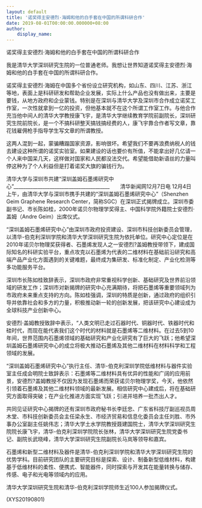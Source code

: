 ```yaml
---
layout: default
title: '诺奖得主安德烈·海姆和他的白手套在中国的所谓科研合作'
date: 2019-08-01T00:00:00.000000+08:00
author:
    display_name: 
---
```


诺奖得主安德烈·海姆和他的白手套在中国的所谓科研合作

我是清华大学深圳研究生院的一位普通老师。我想让世界知道诺奖得主安德烈·海姆和他的白手套在中国的所谓科研合作。

诺奖得主安德烈·海姆在中国多个省份设立研究机构，如山东、四川、江苏、浙江等地，表面上是科研研发和帮助企业发展，实际上什么产品也没有做出来，主要是要钱，从地方政府和企业蒙钱。特别是在深圳与清华大学及深圳市合作成立诺奖工作室，一次性就拿到一亿的投资，但他基本就不在这个所谓工作室工作。与他合作充当他中间人的清华大学教授康飞宇，是清华大学继续教育学院前副院长，深圳研究生院前院长，是一个不搞科研整天搞钱搞经费的人，康飞宇靠合作者写文章，靠花钱雇佣枪手指导学生写文章的所谓教授。

这两人混到一起，蒙骗糟蹋国家资源，影响很坏。希望我们不要再浪费纳税人的钱去建设这种所谓的诺奖实验室。如果建设的话也要价有所值，不能拿出好几亿请一个人来中国呆几天，这样做对国家和人民都没法交代。希望能借助新语丝的力量叫停这种为了个人利益但是打着诺奖大旗的骗钱行为。

清华大学与深圳市共建“深圳盖姆石墨烯研究中心”________________________________________　　清华新闻网12月7日电 12月4日上午，由清华大学与深圳市携手共建的“深圳盖姆石墨烯研究中心”（Shenzhen Geim Graphene Research Center，简称SGC）在深圳正式揭牌成立。深圳市委副书记、市长陈如桂，2000年诺贝尔物理学奖得主、中国科学院外籍院士安德烈·盖姆（Andre Geim）出席仪式。

“深圳盖姆石墨烯研究中心”由深圳市政府投资建设、深圳市科技创新委员会管理，以清华-伯克利深圳学院和清华大学深圳研究生院为依托单位。研究中心定位是在2010年诺贝尔物理奖获得者、石墨烯发现人之一安德烈?盖姆教授带领下，建成国际知名的科研实验平台，重点攻克以石墨烯为代表的二维材料在基础前沿研究和高端产品产业化方面遇到的关键难题，最终成为集研发、标准化制定、产业化检测等多功能服务平台。

深圳市长陈如桂致辞表示，深圳市政府非常重视科学创新、基础研究及世界前沿领域的研发工作；深圳市对新揭牌的研究中心充满期待，将把石墨烯等重要领域列为市政府未来重点支持的方向。陈如桂强调，深圳的特质是创新，通过政府的组织引导并依靠社会和多方的力量，积极推动新一轮的创新发展，把该研究中心建设成为全球科技产业创新中心。

安德烈·盖姆教授致辞中表示，“人类文明已走过石器时代、铜器时代、铁器时代和硅时代，而现在能代表我们这个时代的材料就是石墨烯等二维材料。在过去5到10年间，世界范围内石墨烯领域的基础研究和产业化研究有了巨大的飞跃；他希望深圳盖姆石墨烯研究中心的成立将极大推动石墨烯及其他二维材料在材料科学和工程领域的发展。

“深圳盖姆石墨烯研究中心”执行主任、清华-伯克利深圳学院低维材料与器件实验室主任成会明院士致辞表示：石墨烯等二维材料具有优异的性能和广阔的应用前景，安德烈?盖姆教授不仅因为发现石墨烯而荣获诺贝尔物理学奖，今天，他依然引领着石墨烯及其他二维材料领域的最新发展。相信研究中心建成后，将在基础研究方面取得突破；在产业化推进方面实现飞跃；引进并培养一批杰出人才。

共同见证研究中心揭牌的还有深圳市政府秘书长李廷忠、广东省科技厅副巡视员周木堂、市科技创新委员会主任梁永生、市经济贸易和信息化委员会主任刘胜、市外事办公室副主任姚伟志；清华大学土水学院教授聂建国院士，清华大学深圳研究生院院长康飞宇，清华-伯克利深圳学院院长张林，清华大学深圳研究生院党委书记、副院长武晓峰，清华大学深圳研究生院副院长马岚等领导和嘉宾。

石墨烯和新型二维材料及器件是清华-伯克利深圳学院和清华大学深圳研究生院的优势学科。目前研究团队的主要研究目标是探索、设计、制备新型低维材料，构建基于低维材料的柔性、便携式、智能器件，同时探索与开发其在能量转换与储存、传感、电子和光电等领域内的应用。

清华大学深圳研究生院和清华-伯克利深圳学院师生近100人参加揭牌仪式。

(XYS20190801)

